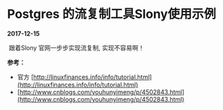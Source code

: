 # Postgres 的流复制工具Slony使用示例
**2017-12-15**

​    跟着Slony 官网一步步实现流复制, 实现不容易啊！



**参考：**
- 官方 [http://linuxfinances.info/info/tutorial.html](http://linuxfinances.info/info/tutorial.html)
- [http://www.cnblogs.com/youhunyimeng/p/4502843.html](http://www.cnblogs.com/youhunyimeng/p/4502843.html)